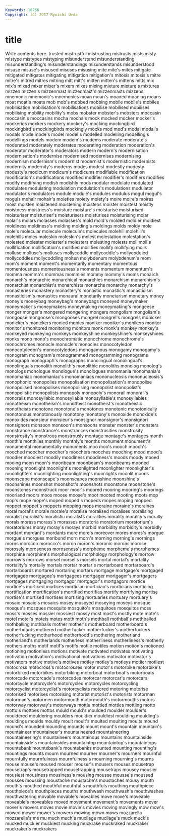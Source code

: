 ```yaml
---
Keywords: 16266 
Copyright: (C) 2017 Ryuichi Ueda
---
```


# title

Write contents here.
trusted mistrustful
mistrusting mistrusts mists misty mistype mistypes mistyping misunderstand misunderstanding misunderstanding's
misunderstandings misunderstands misunderstood misuse misuse's misused misuses misusing mite mite's
mites mitigate mitigated mitigates mitigating mitigation mitigation's mitosis mitosis's mitre
mitre's mitred mitres mitring mitt mitt's mitten mitten's mittens mitts
mix mix's mixed mixer mixer's mixers mixes mixing mixture mixture's
mixtures mizzen mizzen's mizzenmast mizzenmast's mizzenmasts mizzens mnemonic mnemonic's mnemonics
moan moan's moaned moaning moans moat moat's moats mob mob's
mobbed mobbing mobile mobile's mobiles mobilisation mobilisation's mobilisations mobilise mobilised
mobilises mobilising mobility mobility's mobs mobster mobster's mobsters moccasin moccasin's
moccasins mocha mocha's mock mocked mocker mocker's mockeries mockers mockery
mockery's mocking mockingbird mockingbird's mockingbirds mockingly mocks mod mod's modal
modal's modals mode mode's model model's modelled modelling modelling's modellings
models modem modem's modems moderate moderate's moderated moderately moderates moderating
moderation moderation's moderator moderator's moderators modern modern's modernisation modernisation's modernise
modernised modernises modernising modernism modernism's modernist modernist's modernistic modernists modernity
modernity's moderns modes modest modestly modesty modesty's modicum modicum's modicums
modifiable modification modification's modifications modified modifier modifier's modifiers modifies modify
modifying modish modishly mods modular modulate modulated modulates modulating modulation
modulation's modulations modulator modulator's modulators module module's modules modulus mogul
mogul's moguls mohair mohair's moieties moiety moiety's moire moire's moires
moist moisten moistened moistening moistens moister moistest moistly moistness moistness's
moisture moisture's moisturise moisturised moisturiser moisturiser's moisturisers moisturises moisturising molar
molar's molars molasses molasses's mold mold's molded moldier moldiest moldiness
moldiness's molding molding's moldings molds moldy mole mole's molecular molecule
molecule's molecules molehill molehill's molehills moles moleskin moleskin's molest molestation
molestation's molested molester molester's molesters molesting molests moll moll's mollification
mollification's mollified mollifies mollify mollifying molls mollusc mollusc's molluscs mollycoddle
mollycoddle's mollycoddled mollycoddles mollycoddling molten molybdenum molybdenum's mom mom's moment
moment's momentarily momentary momentous momentousness momentousness's moments momentum momentum's momma
momma's mommas mommies mommy mommy's moms monarch monarch's monarchic monarchical
monarchies monarchism monarchism's monarchist monarchist's monarchists monarchs monarchy monarchy's monasteries
monastery monastery's monastic monastic's monasticism monasticism's monastics monaural monetarily monetarism
monetary money money's moneybag moneybag's moneybags moneyed moneymaker moneymaker's moneymakers
moneymaking moneymaking's mongeese monger monger's mongered mongering mongers mongolism mongolism's
mongoose mongoose's mongooses mongrel mongrel's mongrels monicker monicker's monickers monied
monies moniker moniker's monikers monitor monitor's monitored monitoring monitors monk
monk's monkey monkey's monkeyed monkeying monkeys monkeyshine monkeyshine's monkeyshines monks
mono mono's monochromatic monochrome monochrome's monochromes monocle monocle's monocles monocotyledon
monocotyledon's monocotyledons monogamous monogamy monogamy's monogram monogram's monogrammed monogramming monograms
monograph monograph's monographs monolingual monolingual's monolinguals monolith monolith's monolithic monoliths
monolog monolog's monologs monologue monologue's monologues monomania monomania's monomaniac monomaniac's
monomaniacs mononucleosis mononucleosis's monophonic monopolies monopolisation monopolisation's monopolise monopolised monopolises
monopolising monopolist monopolist's monopolistic monopolists monopoly monopoly's monorail monorail's monorails
monosyllabic monosyllable monosyllable's monosyllables monotheism monotheism's monotheist monotheist's monotheistic monotheists
monotone monotone's monotones monotonic monotonically monotonous monotonously monotony monotony's monoxide
monoxide's monoxides monsieur monsieur's monsignor monsignor's monsignori monsignors monsoon monsoon's
monsoons monster monster's monsters monstrance monstrance's monstrances monstrosities monstrosity monstrosity's
monstrous monstrously montage montage's montages month month's monthlies monthly monthly's
months monument monument's monumental monumentally monuments moo moo's mooch mooch's
mooched moocher moocher's moochers mooches mooching mood mood's moodier moodiest
moodily moodiness moodiness's moods moody mooed mooing moon moon's moonbeam
moonbeam's moonbeams mooned mooning moonlight moonlight's moonlighted moonlighter moonlighter's moonlighters
moonlighting moonlighting's moonlights moonlit moons moonscape moonscape's moonscapes moonshine moonshine's
moonshines moonshot moonshot's moonshots moonstone moonstone's moonstones moonstruck moor moor's
moored mooring mooring's moorings moorland moors moos moose moose's moot
mooted mooting moots mop mop's mope mope's moped moped's mopeds
mopes moping mopped moppet moppet's moppets mopping mops moraine moraine's
moraines moral moral's morale morale's moralise moralised moralises moralising moralist
moralist's moralistic moralists moralities morality morality's morally morals morass morass's
morasses moratoria moratorium moratorium's moratoriums moray moray's morays morbid morbidity
morbidity's morbidly mordant mordant's mordants more more's moreover mores mores's
morgue morgue's morgues moribund morn morn's morning morning's mornings morns
morocco morocco's moron moron's moronic morons morose morosely moroseness moroseness's
morpheme morpheme's morphemes morphine morphine's morphological morphology morphology's morrow morrow's
morrows morsel morsel's morsels mortal mortal's mortality mortality's mortally mortals
mortar mortar's mortarboard mortarboard's mortarboards mortared mortaring mortars mortgage mortgage's
mortgaged mortgagee mortgagee's mortgagees mortgager mortgager's mortgagers mortgages mortgaging mortgagor
mortgagor's mortgagors mortice mortice's morticed mortices mortician mortician's morticians morticing
mortification mortification's mortified mortifies mortify mortifying mortise mortise's mortised mortises
mortising mortuaries mortuary mortuary's mosaic mosaic's mosaics mosey moseyed moseying
moseys mosque mosque's mosques mosquito mosquito's mosquitoes mosquitos moss moss's
mosses mossier mossiest mossy most most's mostly mote mote's motel
motel's motels motes moth moth's mothball mothball's mothballed mothballing mothballs
mother mother's motherboard motherboard's motherboards mothered motherfucker motherfucker's motherfuckers motherfucking
motherhood motherhood's mothering motherland motherland's motherlands motherless motherliness motherliness's motherly
mothers moths motif motif's motifs motile motiles motion motion's motioned
motioning motionless motions motivate motivated motivates motivating motivation motivation's motivational
motivations motivator motivator's motivators motive motive's motives motley motley's motleys
motlier motliest motocross motocross's motocrosses motor motor's motorbike motorbike's motorbiked
motorbikes motorbiking motorboat motorboat's motorboats motorcade motorcade's motorcades motorcar motorcar's
motorcars motorcycle motorcycle's motorcycled motorcycles motorcycling motorcyclist motorcyclist's motorcyclists motored
motoring motorise motorised motorises motorising motorist motorist's motorists motorman motorman's
motormen motormouth motormouth's motormouths motors motorway motorway's motorways mottle mottled
mottles mottling motto motto's mottoes mottos mould mould's moulded moulder
moulder's mouldered mouldering moulders mouldier mouldiest moulding moulding's mouldings moulds
mouldy moult moult's moulted moulting moults mound mound's mounded mounding
mounds mount mount's mountain mountain's mountaineer mountaineer's mountaineered mountaineering mountaineering's
mountaineers mountainous mountains mountainside mountainside's mountainsides mountaintop mountaintop's mountaintops mountebank
mountebank's mountebanks mounted mounting mounting's mountings mounts mourn mourned mourner
mourner's mourners mournful mournfully mournfulness mournfulness's mourning mourning's mourns mouse
mouse's moused mouser mouser's mousers mouses mousetrap mousetrap's mousetrapped mousetrapping
mousetraps mousey mousier mousiest mousiness mousiness's mousing mousse mousse's moussed
mousses moussing moustache moustache's moustaches mousy mouth mouth's mouthed mouthful
mouthful's mouthfuls mouthing mouthpiece mouthpiece's mouthpieces mouths mouthwash mouthwash's mouthwashes
mouthwatering movable movable's movables move move's moveable moveable's moveables moved
movement movement's movements mover mover's movers moves movie movie's movies
moving movingly mow mow's mowed mower mower's mowers mowing mown
mows mozzarella mozzarella's ms mu much much's mucilage mucilage's muck
muck's mucked muckier muckiest mucking muckrake muckraked muckraker muckraker's muckrakers
